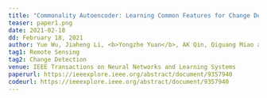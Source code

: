```yaml
---
title: "Commonality Autoencoder: Learning Common Features for Change Detection from Heterogeneous Images" 
teaser: paper1.png
date: 2021-02-18
dd: February 18, 2021
author: Yue Wu, Jiaheng Li, <b>Yongzhe Yuan</b>, AK Qin, Qiguang Miao and Maoguo Gong
tag1: Remote Sensing
tag2: Change Detection
venue: IEEE Transactions on Neural Networks and Learning Systems
paperurl: https://ieeexplore.ieee.org/abstract/document/9357940
codeurl: https://ieeexplore.ieee.org/abstract/document/9357940
---
```

